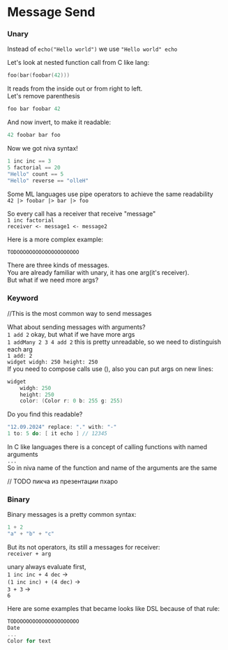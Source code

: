 # Message Send


### Unary

Instead of `echo("Hello world")` we use `"Hello world" echo`

Let's look at nested function call from C like lang:
```C
foo(bar(foobar(42)))
```

It reads from the inside out or from right to left.  
Let's remove parenthesis
```C
foo bar foobar 42 
```
And now invert, to make it readable:
```Scala
42 foobar bar foo
```



Now we got niva syntax!
```Scala
1 inc inc == 3
5 factorial == 20
"Hello" count == 5
"Hello" reverse == "olleH"
```

Some ML languages use pipe operators to achieve the same readability  
`42 |> foobar |> bar |> foo`


So every call has a receiver that receive "message"  
`1 inc factorial`  
`receiver <- message1 <- message2`



Here is a more complex example:
```Scala
TODOOOOOOOOOOOOOOOOOOOO
```

There are three kinds of messages.  
You are already familiar with unary, it has one arg(it's receiver).  
But what if we need more args?

### Keyword
//This is the most common way to send messages

What about sending messages with arguments?   
`1 add 2` okay, but what if we have more args  
`1 addMany 2 3 4 add 2` this is pretty unreadable, so we need to distinguish each arg  
`1 add: 2`  
`widget widgh: 250 height: 250`  
If you need to compose calls use (), also you can put args on new lines:   
```Scala
widget 
    widgh: 250 
    height: 250
    color: (Color r: 0 b: 255 g: 255)
```
Do you find this readable?


```C
"12.09.2024" replace: "." with: "-"
1 to: 5 do: [ it echo ] // 12345
```
In C like languages there is a concept of calling functions with named arguments  
`...`  
So in niva name of the function and name of the arguments are the same

// TODO пикча из презентации пхаро

### Binary
Binary messages is a pretty common syntax:
```Scala
1 + 2
"a" + "b" + "c"
```
But its not operators, its still a messages for receiver:  
`receiver + arg`

unary always evaluate first,  
`1 inc inc + 4 dec` ->    
`(1 inc inc) + (4 dec)` ->    
`3 + 3` ->  
`6`    

Here are some examples that became looks like DSL because of that rule:
```Scala
TODOOOOOOOOOOOOOOOOOOOO
Date
...
Color for text
```

